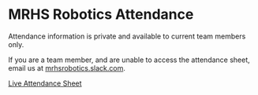 # MRHS Robotics Attendance

Attendance information is private and available to current team members only.

If you are a team member, and are unable to access the attendance sheet, email us at
[mrhsrobotics.slack.com](https://www.google.com/url?q=https%3A%2F%2Fjoin.slack.com%2Ft%2Fmrhsrobotics%2Fshared_invite%2FenQtNDI0NTc0NjIyMzc1LWUxM2IwMzUwMTlmOWM5MGVlNDNmMmNmMzY3MTllNjU5Yzk4ZTAyOTlmMDUyMTdmMjY4NWJhZWIxZWQxY2MwYTc&sa=D&sntz=1&usg=AFQjCNE-Pjwnrtt6MX15zYOuIQDRezCQ3Q).
 
[Live Attendance Sheet](https://docs.google.com/spreadsheets/d/1aUkaDXOZzZHVIWwtO02h-58JVxxfR2kN3xgKCpzOhx8/edit?usp=sharing)
